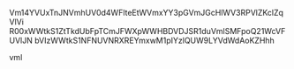 Vm14YVUxTnJNVmhUV0d4WFlteEtWVmxYY3pGVmJGcHlWV3RPVlZKclZqVlVi
R00xWWtkS1ZtTkdUbFpTCmJFWXpWWHBDVDJSR1duVmlSMFpoQ21WcVFUVlJN
bVIzWWtkS1NFNUVNRXREYmxwM1pIYzlQUW9LYVdWdAoKZHhh

vml